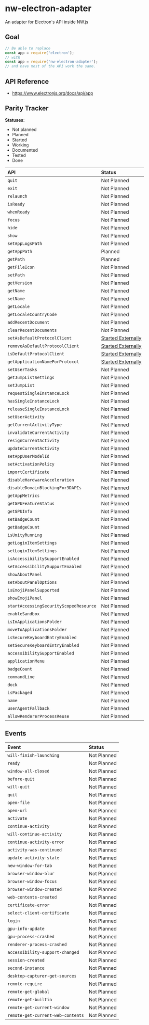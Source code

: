 # nw-electron-adapter

An adapter for Electron's API inside NW.js


## Goal

```js
// Be able to replace
const app = require('electron');
// with
const app = require('nw-electron-adapter');
// and have most of the API work the same.
```

## API Reference

* https://www.electronjs.org/docs/api/app

## Parity Tracker

**Statuses:**

* Not planned
* Planned
* Started
* Working
* Documented
* Tested
* Done


**API**                                | **Status**
:--                                    | :--
`quit`                                 | Not Planned
`exit`                                 | Not Planned
`relaunch`                             | Not Planned
`isReady`                              | Not Planned
`whenReady`                            | Not Planned
`focus`                                | Not Planned
`hide`                                 | Not Planned
`show`                                 | Not Planned
`setAppLogsPath`                       | Not Planned
`getAppPath`                           | Planned
`getPath`                              | Planned
`getFileIcon`                          | Not Planned
`setPath`                              | Not Planned
`getVersion`                           | Not Planned
`getName`                              | Not Planned
`setName`                              | Not Planned
`getLocale`                            | Not Planned
`getLocaleCountryCode`                 | Not Planned
`addRecentDocument`                    | Not Planned
`clearRecentDocuments`                 | Not Planned
`setAsDefaultProtocolClient`           | [Started Externally](https://github.com/nwutils/node-default-application-protocol)
`removeAsDefaultProtocolClient`        | [Started Externally](https://github.com/nwutils/node-default-application-protocol)
`isDefaultProtocolClient`              | [Started Externally](https://github.com/nwutils/node-default-application-protocol)
`getApplicationNameForProtocol`        | [Started Externally](https://github.com/nwutils/node-default-application-protocol)
`setUserTasks`                         | Not Planned
`getJumpListSettings`                  | Not Planned
`setJumpList`                          | Not Planned
`requestSingleInstanceLock`            | Not Planned
`hasSingleInstanceLock`                | Not Planned
`releaseSingleInstanceLock`            | Not Planned
`setUserActivity`                      | Not Planned
`getCurrentActivityType`               | Not Planned
`invalidateCurrentActivity`            | Not Planned
`resignCurrentActivity`                | Not Planned
`updateCurrentActivity`                | Not Planned
`setAppUserModelId`                    | Not Planned
`setActivationPolicy`                  | Not Planned
`importCertificate`                    | Not Planned
`disableHardwareAcceleration`          | Not Planned
`disableDomainBlockingFor3DAPIs`       | Not Planned
`getAppMetrics`                        | Not Planned
`getGPUFeatureStatus`                  | Not Planned
`getGPUInfo`                           | Not Planned
`setBadgeCount`                        | Not Planned
`getBadgeCount`                        | Not Planned
`isUnityRunning`                       | Not Planned
`getLoginItemSettings`                 | Not Planned
`setLoginItemSettings`                 | Not Planned
`isAccessibilitySupportEnabled`        | Not Planned
`setAccessibilitySupportEnabled`       | Not Planned
`showAboutPanel`                       | Not Planned
`setAboutPanelOptions`                 | Not Planned
`isEmojiPanelSupported`                | Not Planned
`showEmojiPanel`                       | Not Planned
`startAccessingSecurityScopedResource` | Not Planned
`enableSandbox`                        | Not Planned
`isInApplicationsFolder`               | Not Planned
`moveToApplicationsFolder`             | Not Planned
`isSecureKeyboardEntryEnabled`         | Not Planned
`setSecureKeyboardEntryEnabled`        | Not Planned
`accessibilitySupportEnabled`          | Not Planned
`applicationMenu`                      | Not Planned
`badgeCount`                           | Not Planned
`commandLine`                          | Not Planned
`dock`                                 | Not Planned
`isPackaged`                           | Not Planned
`name`                                 | Not Planned
`userAgentFallback`                    | Not Planned
`allowRendererProcessReuse`            | Not Planned





## Events

Event                                  | Status
:--                                    | :--
`will-finish-launching`                | Not Planned
`ready`                                | Not Planned
`window-all-closed`                    | Not Planned
`before-quit`                          | Not Planned
`will-quit`                            | Not Planned
`quit`                                 | Not Planned
`open-file`                            | Not Planned
`open-url`                             | Not Planned
`activate`                             | Not Planned
`continue-activity`                    | Not Planned
`will-continue-activity`               | Not Planned
`continue-activity-error`              | Not Planned
`activity-was-continued`               | Not Planned
`update-activity-state`                | Not Planned
`new-window-for-tab`                   | Not Planned
`browser-window-blur`                  | Not Planned
`browser-window-focus`                 | Not Planned
`browser-window-created`               | Not Planned
`web-contents-created`                 | Not Planned
`certificate-error`                    | Not Planned
`select-client-certificate`            | Not Planned
`login`                                | Not Planned
`gpu-info-update`                      | Not Planned
`gpu-process-crashed`                  | Not Planned
`renderer-process-crashed`             | Not Planned
`accessibility-support-changed`        | Not Planned
`session-created`                      | Not Planned
`second-instance`                      | Not Planned
`desktop-capturer-get-sources`         | Not Planned
`remote-require`                       | Not Planned
`remote-get-global`                    | Not Planned
`remote-get-builtin`                   | Not Planned
`remote-get-current-window`            | Not Planned
`remote-get-current-web-contents`      | Not Planned
